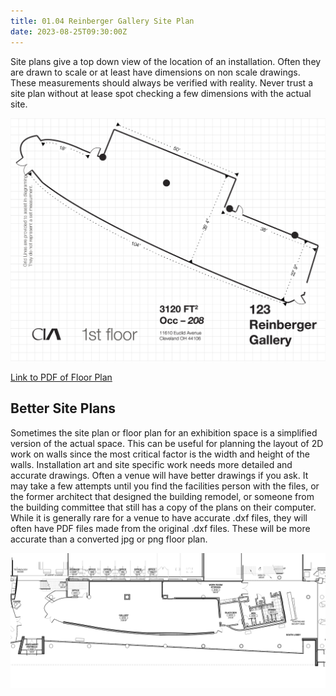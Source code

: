 ```yaml
---
title: 01.04 Reinberger Gallery Site Plan
date: 2023-08-25T09:30:00Z
---
```


Site plans give a top down view of the location of an installation. Often they are drawn to scale or at least have dimensions on non scale drawings. These measurements should always be verified with reality. Never trust a site plan without at lease spot checking a few dimensions with the actual site.

![![Cleveland Institute of Art Reinberger Gallery Floor Plan](./2023-Cleveland-Institute-of-Art-Reinberger-Gallery-Floorplan-dimensions.png)](./2023-Cleveland-Institute-of-Art-Reinberger-Gallery-Floorplan-dimensions.png)

[Link to PDF of Floor Plan](./2023-Cleveland-Institute-of-Art-Reinberger-Gallery-Floorplan-dimensions.pdf)

## Better Site Plans

Sometimes the site plan or floor plan for an exhibition space is a simplified version of the actual space. This can be useful for planning the layout of 2D work on walls since the most critical factor is the width and height of the walls. Installation art and site specific work needs more detailed and accurate drawings. Often a venue will have better drawings if you ask. It may take a few attempts until you find the facilities person with the files, or the former architect that designed the building remodel, or someone from the building committee that still has a copy of the plans on their computer. While it is generally rare for a venue to have accurate .dxf files, they will often have PDF files made from the original .dxf files. These will be more accurate than a converted jpg or png floor plan.

[![Better Floor Plan](./gallery-floor-plan-better.png)](./gallery-floor-plan.pdf)
